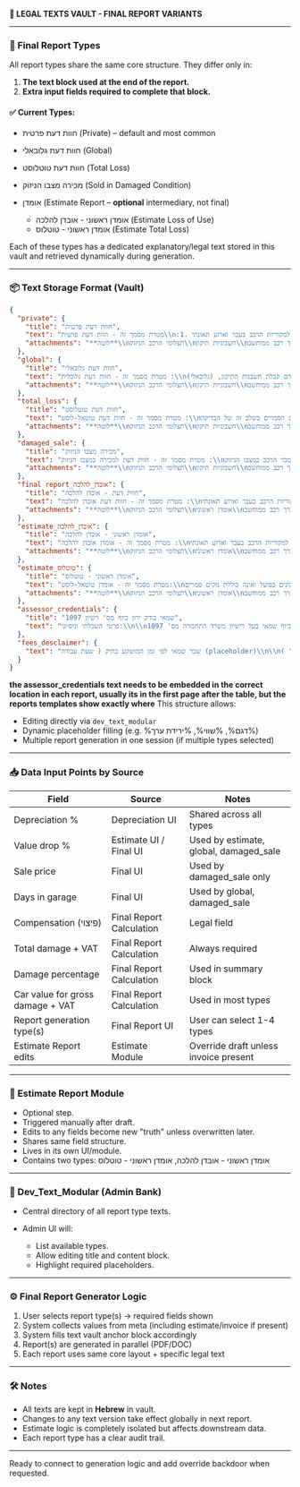 **📁 LEGAL TEXTS VAULT - FINAL REPORT VARIANTS**

---

### 🔰 Final Report Types

All report types share the same core structure. They differ only in:

1. **The text block used at the end of the report.**
2. **Extra input fields required to complete that block.**

#### ✅ Current Types:

* חוות דעת פרטית (Private) – default and most common
* חוות דעת גלובאלי (Global)
* חוות דעת טוטלוסט (Total Loss)
* מכירה מצבו הניזוק (Sold in Damaged Condition)
* אומדן (Estimate Report – **optional** intermediary, not final)

  * אומדן ראשוני - אובדן להלכה (Estimate Loss of Use)
  * אומדן ראשוני - טוטלוס (Estimate Total Loss)

Each of these types has a dedicated explanatory/legal text stored in this vault and retrieved dynamically during generation.

---

### 📦 Text Storage Format (Vault)

```json
{
  "private": {
    "title": "חוות דעת פרטית",
    "text": "מטרת מסמך זה - חוות דעת פרטית\\n:1. ערך הרכב המצויין לעיל בהתאם למחירון ואינו מתייחס למקוריות הרכב בעבר וארוע תאונתי.\\n2. מחירי החלפים נבדקו על ידינו בתוכנת מולטיקט חלפים.\\n3. חוות דעתינו כוללת סעיף י\\\"ע בשיעור %ירידת_ערך% מערך הרכב המצויין לעיל בגין הבדלי גוון צבע באירוע הנדון.\\n4. הערכתנו מתייחסת לנזקים כפי שהוצגו בפנינו , ולנסיבות המקרה כפי שתוארו לנו ע\\\"י בעל הרכב אשר לדבריו, לא ידוע לנו נסיבות המקרה.\\n5. להערכתינו זמן השהייה במוסך לצורך תיקון %ימי_מוסך% ימי עבודה.\\n\\n---\\n\\nהצהרת שמאי:\\n\\nאני החת\\\"מ : ירון כיוף תעודת שמאי מס' 1097.\\nנותן על פי בקשתך / כם חוות דעתי במקום עדות בשבועה בבית משפט. הנני מצהיר כי ידוע לי היטב על פי הוראות החוק הפלילי בדבר מתן עדות שקר בבית משפט. דין חוות דעת זו כשהיא חתומה על ידי, כדין עדות בשבועה בבית משפט.\\n\\n       בכבוד רב,",
    "attachments": "**לוטה**\\nתצלומי הרכב הניזוק\\nחשבוניות תיקון\\nערך רכב ממוחשב\\nצילום רישיון הרכב\\nחשכ\\\"ט"
  },
  "global": {
    "title": "חוות דעת גלובאלי",
    "text": "מטרת מסמך זה - חוות דעת גלובלית :\\nבהתאם לבקשה סיכמנו את חוות דעתנו בטרם קבלת חשבנות התיקון, (גלובאלי).\\n\\nהערכת הנזקים אינה כוללת נזקים בלתי נראים מראש העלולים להתגלות במהלך פירוק.\\n\\nמחירי החלפים נבדקו על ידינו בתוכנת מולטיקט חלפים.\\n\\nערך הרכב המצויין לעיל בהתאם למחירון ואינו מתייחס למקוריות הרכב בעבר וארוע תאונתי.\\n\\nמאחר ובעלי הרכב מעוניין בתיקון רכבו בכוחות עצמו, ובתאום עם בעלי הרכב. התביעה הנ\\\"ל נסגירה על בסיס גלובאלי בסך %שווי_פיצוי% ש\\\"ח כולל מע\\\"מ. את הרכב יתקנו הבעלים בכוחות עצמם.\\n\\nחוות דעתינו כוללת סעיף י\\\"ע בשיעור %ירידת_ערך%% מערך הרכב המצויין לעיל בגין הפגיעה באירוע הנדון.\\n\\nאושר מע\\\"מ בהתאם לפסקי דין רלוונטיים.\\n\\nהערכתנו מתייחסת לנזקים כפי שהוצגו בפנינו, ולנסיבות המקרה כפי שתוארו לנו ע\\\"י בעל הרכב אשר לדבריו.\\n\\nלטענת בעל הרכב %מספר_מוקדים% מוקדי הנזק מאירוع הנדון.\\n\\nאנו מערכים שהיית הרכב במוסך לצורך תיקונים בכ %ימי_מוסך% ימים.\\n\\n---\\n\\nהצהרת שמאי:\\n\\nאני החת\\\"מ : ירון כיוף תעודת שמאי מס' 1097.\\nנותן על פי בקשתך / כם חוות דעתי במקום עדות בשבועה בבית משפט. הנני מצהיר כי ידוע לי היטב על פי הוראות החוק הפלילי בדבר מתן עדות שקר בבית משפט. דין חוות דעת זו כשהיא חתומה על ידי, כדין עדות בשבועה בבית משפט.\\n\\n       בכבוד רב,",
    "attachments": "**לוטה**\\nתצלומי הרכב הניזוק\\nחשבוניות תיקון\\nערך רכב ממוחשב\\nצילום רישיון הרכב\\nחשכ\\\"ט"
  },
  "total_loss": {
    "title": "חוות דעת טוטלוסט",
    "text": "מטרת מסמך זה - חוות דעת טוטאל-לוסט :\\nחוות דעתינו בוצעה בטרם בוצעו התיקונים בפועל ואינה כוללת את הנזקים הסמויים בשלב זה של הבדיקה.\\n\\nבהתאם לבדיקתנו הנזק ברכב הדון הינו מעל 60% מערך הרכב, ובהתאם לתקנות התעבורה סעיף 9 לצו הפיקוח על המצרכים והשירותים סעיף ב, הוכרז הרכב הנ\\\"ל כניזוק ב \\\"אובדן גמור (טוטאלוס)\\\".\\n\\nמאחר וערך הנזק הראשוני הינו מעל 60% מערך הרכב הנ\\\"ל, ואין כל כדאיות כלכלית ו/או בטיחותית בתיקון הרכב, לכן הרכב הוכרז כניזוק ב \\\"אובדן גמור (טוטאלוס)\\\" ויועד לפירוק בלבד.\\n\\nרשיון הרכב בוטל על ידי משרדינו בהתאם להנחיית משרד התחבורה.\\n\\nשרידי הרכב לפירוק הוערכו על ידינו בסך %שווי_שרידים% ש\\\"ח.\\n\\nמחירי החלפים נבדקו על ידינו בתוכנת מולטיקט חלפים.\\n\\nאנו ממלצים לפצות את המבוטח על בסיס אובדן גמור (טוטאלוס).\\n\\nרשיון הרכב בצירוף טופס 587 נשלח למשרד הרישוי. שרדי הרכב נשארו בידי המבוטח לפירוק בלבד.\\n\\nבדיקותינו העלו כי מספר השלדה אשר נבדק על ידנו ברכב תואם רישיון הרכב.\\n\\n---\\n\\nהצהרת שמאי:\\n\\nאני החת\\\"מ : ירון כיוף תעודת שמאי מס' 1097.\\nנותן על פי בקשתך / כם חוות דעתי במקום עדות בשבועה בבית משפט. הנני מצהיר כי ידוע לי היטב על פי הוראות החוק הפלילי בדבר מתן עדות שקר בבית משפט. דין חוות דעת זו כשהיא חתומה על ידי, כדין עדות בשבועה בבית משפט.\\n\\n       בכבוד רב,",
    "attachments": "**לוטה**\\nתצלומי הרכב הניזוק\\nחשבוניות תיקון\\nערך רכב ממוחשב\\nצילום רישיון הרכב\\nחשכ\\\"ט"
  },
  "damaged_sale": {
    "title": "מכירה מצבו הניזוק",
    "text": "מטרת מסמך זה - חוות דעת למכירה במצבו הניזוק :\\nבהתאם לבקשה סיכמנו את חוות דעתנו בטרם תיקון הרכב, זאת בהתייחסות לעוצמת הפגיעה נמכר הרכב במצבו הניזוק.\\n\\nהרכב נמכר ע\\\"י בעליו.\\n\\nהרכב במצבו הניזוק נמכר בסך %מחיר_מכירה% ש\\\"ח, %שיטת_תשלום%. מצורף זיכרון דברים בין שני הצדדים, והעברת בעלות.\\n\\nערך הרכב המצוין לעיל בהתאם למחירון ואינו מתייחס למקוריות הרכב בעבר ואירוע תאונתי.\\n\\nמחירי החלפים נבדקו על ידינו בתוכנת מולטיקט חלפים.\\n\\nהערכת הנזקים אינה כוללת נזקים בלתי נראים מראש העלולים להתגלות במהלך הפירוק.\\n\\nמצו\\\"ב צילום זיכרון דברים בגין מכירת הרכב.\\n\\nירידת ערך צפויה לרכב הנ\\\"ל %ירידת_ערך%% מערך הרכב הנ\\\"ל באירוע הנדון.\\n\\nאנו מערכים את משך שהיית הרכב במוסך לצורך תיקונים ב / כ %ימי_מוסך% ימי עבודה.\\n\\n---\\n\\nהצהרת שמאי:\\n\\nאני החת\\\"מ : ירון כיוף תעודת שמאי מס' 1097.\\nנותן על פי בקשתך / כם חוות דעתי במקום עדות בשבועה בבית משפט. הנני מצהיר כי ידוע לי היטב על פי הוראות החוק הפלילי בדבר מתן עדות שקר בבית משפט. דין חוות דעת זו כשהיא חתומה על ידי, כדין עדות בשבועה בבית משפט.\\n\\n       בכבוד רב,",
    "attachments": "**לוטה**\\nתצלומי הרכב הניזוק\\nחשבוניות תיקון\\nערך רכב ממוחשב\\nצילום רישיון הרכב\\nחשכ\\\"ט"
  },
  "final report_אובדן_להלכה": {
    "title": "חוות דעת - אובדן להלכה",
    "text": "מטרת מסמך זה - חוות דעת אובדן להלכה :\\nערך הרכב המצויין לעיל בהתאם למחירון ואינו מתייחס למקוריות הרכב בעבר וארוע תאונתי.\\n\\nהצעה זו אינה סופית ויתכן שינויים במהלך תיקון הרכב.\\n\\nהערכתנו מתייחסת לנזקים כפי שהוצגו בפנינו, ולנסיבות המקרה כפי שתוארו לנו ע\\\"י בעל הרכב אשר לדבריו.\\n\\nקוד דגם רישיון הרכב נבדק בהתאם לטבלת המרה של לוי יצחק ונמצא %קוד_דגם%.\\n\\nאחוז הנזק ברכב הנ\\\"ל הוא %אחוז_נזק% מערך הרכב.\\n\\nהצעה זו אינה כוללת נזקים בלתי נראים מראש העלולים להתגלות במהלך פירוק ו/או תיקון.\\n\\nלהערכתינו ירידת ערך צפויה כ %ירידת_ערך% מערך הרכב הנ\\\"ל מאירוע הנדון.\\n\\nלטענת בעל הרכב %מוקדי_נזק% מוקדי הנזק מאירוע הנדון.\\n\\nלאור היקף הנזקים אנו ממלצים לסלק את התביעה הנ\\\"ל על בסיס \\\"אובדן להלכה\\\" ללא תיקון בפועל.\\n\\nלהערכתינו זמן השהייה במוסך לצורך תיקון %ימי_מוסך% ימי עבודה.\\n\\n---\\n\\nהצהרת שמאי:\\n\\nאני החת\\\"מ : ירון כיוף תעודת שמאי מס' 1097.\\nנותן על פי בקשתך / כם חוות דעתי במקום עדות בשבועה בבית משפט. הנני מצהיר כי ידוע לי היטב על פי הוראות החוק הפלילי בדבר מתן עדות שקר בבית משפט. דין חוות דעת זו כשהיא חתומה על ידי, כדין עדות בשבועה בבית משפט.\\n\\n       בכבוד רב,",
    "attachments": "**לוטה**\\nתצלומי הרכב הניזוק\\nאומדן ראשוני\\nערך רכב ממוחשב\\nצילום רישיון הרכב\\nחשכ\\\"ט"
  },
  "estimate_אובדן_להלכה": {
    "title": "אומדן ראשוני - אובדן להלכה",
    "text": "מטרת מסמך זה - אומדן אובדן להלכה :\\nערך הרכב המצויין לעיל בהתאם למחירון ואינו מתייחס למקוריות הרכב בעבר וארוע תאונתי.\\n\\nהצעה זו אינה סופית ויתכן שינויים במהלך תיקון הרכב.\\n\\nהערכתנו מתייחסת לנזקים כפי שהוצגו בפנינו, ולנסיבות המקרה כפי שתוארו לנו ע\\\"י בעל הרכב אשר לדבריו.\\n\\nקוד דגם רישיון הרכב נבדק בהתאם לטבלת המרה של לוי יצחק ונמצא %קוד_דגם%.\\n\\nאחוז הנזק ברכב הנ\\\"ל הוא %אחוז_נזק% מערך הרכב.\\n\\nהצעה זו אינה כוללת נזקים בלתי נראים מראש העלולים להתגלות במהלך פירוק ו/או תיקון.\\n\\nלהערכתינו ירידת ערך צפויה כ %ירידת_ערך% מערך הרכב הנ\\\"ל מאירוע הנדון.\\n\\nלטענת בעל הרכב %מוקדי_נזק% מוקדי הנזק מאירוע הנדון.\\n\\nלאור היקף הנזקים אנו ממלצים לסלק את התביעה הנ\\\"ל על בסיס \\\"אובדן להלכה\\\" ללא תיקון בפועל.\\n\\nלהערכתינו זמן השהייה במוסך לצורך תיקון %ימי_מוסך% ימי עבודה.\\n\\n---\\n\\nהצהרת שמאי:\\n\\nאני החת\\\"מ : ירון כיוף תעודת שמאי מס' 1097.\\nנותן על פי בקשתך / כם חוות דעתי במקום עדות בשבועה בבית משפט. הנני מצהיר כי ידוע לי היטב על פי הוראות החוק הפלילי בדבר מתן עדות שקר בבית משפט. דין חוות דעת זו כשהיא חתומה על ידי, כדין עדות בשבועה בבית משפט.\\n\\n       בכבוד רב,",
    "attachments": "**לוטה**\\nתצלומי הרכב הניזוק\\nאומדן ראשוני\\nערך רכב ממוחשב\\nצילום רישיון הרכב\\nחשכ\\\"ט"
  },
  "estimate_טוטלוס": {
    "title": "אומדן ראשוני - טוטלוס",
    "text": "מטרת מסמך זה - אומדן טוטאל-לוסט:\\nחוות דעתינו מתבצעת בטרם תיקונים בפועל ואינה כוללת נזקים סמויים.\\n\\nבהתאם לבדיקה הנזק ברכב מוערך ביותר מ-60% מערך הרכב, ומשכך הרכב מסווג כטוטלוס.\\n\\nערך הרכב המחושב לפי מחירון לוי יצחק: %שווי_רכב%.\\n\\nשווי השרידים: %שווי_שרידים%.\\n\\nניכוי ירידת ערך: %ירידת_ערך%\\n\\nהערכת נזקים מבוססת על הנתונים שנמסרו ע\\\"י בעל הרכב, אשר לדבריו.\\n\\n---\\n\\nהצהרת שמאי:\\n\\nאני החת\\\"מ : ירון כיוף תעודת שמאי מס' 1097.\\nנותן על פי בקשתך / כם חוות דעתי במקום עדות בשבועה בבית משפט. הנני מצהיר כי ידוע לי היטב על פי הוראות החוק הפלילי בדבר מתן עדות שקר בבית משפט. דין חוות דעת זו כשהיא חתומה על ידי, כדין עדות בשבועה בבית משפט.\\n\\n       בכבוד רב,",
    "attachments": "**לוטה**\\nתצלומי הרכב הניזוק\\nאומדן ראשוני\\nערך רכב ממוחשב\\nצילום רישיון הרכב\\nחשכ\\\"ט"
  },
  "assessor_credentials": {
    "title": "1097 שמאי בודק ירון כיוף מס' רשיון",
    "text": "פרטי השכלתי וניסיוני:\\n\\nאני החתום מטה ירון כיוף שמאי בעל רישיון משרד התחבורה מס' 1097\\n\\nשמאי רכוש, חקלאות בוגר היחידה ללימודי חוץ.\\n\\nחוקר תאונות דרכים ובטיחות, מכללת משלב.\\n\\nמרצה שמאות רכב מכללת עתיד.\\n\\nבוגר ביה\\\"ס מקצועי למכונאות רכב (בוגר מצטיין).\\n\\nבוגר הקורס לשמאות רכב, מכללת עתיד.\\n\\nעד מומחה לבית המשפט, תחום שמאות רכב ורכוש. מכללת אפיק.\\n\\nמכונאי רכב סוג 3, מכללת עתיד.\\n\\nבוחן רכב בשירות קבע צה\\\"ל.\\n\\nבוגר קורס הסמכה וניהול מוסכים, מכללת עתיד.\\n\\nהשתלמות במערכות בלמים אוויר ו ABS בציוד כבד.\\n\\nהשתלמות מערכות מתקדמות וחידוש טכנולוגיים ברכב, המכללה הטכנולוגית לרכב.\\n\\nהשתלמות ברכב היברידי וחשמלי, המכללה הטכנולוגית לרכב.\\n\\nבוגר השתלמויות שונות במנועי בנזין, דיזל, רכב חשמלי / היברידי ותורת החומרים."
  },
  "fees_desclaimer": {
    "text": "שכר שמאי לפי זמן המושקע בתיק ( שעת עבודה (placeholder)\\n\\nהוצאות משרד על פי תחשיב יועץ מס ( נסיעות לפי \\\" חשב\\\" )\\n\\nחשבון זה אינו מהווה חשבונית מס.\\n\\nחשבונית מס תומצא לאחר קבלת התשלום.\\n\\nפטור מלא מניכוי מס במקור\\n========================================================================\\nחוות דעת זו הינה רכושה הבלעדי של \\\"ירון כיוף שמאות\\\", חל איסור מוחלט לבצע בו כל שימוש, באים לא שולם מלוא התמורה וזו נפרעה בפועל בגינו.\\n\\nחל איסור מוחלט להעתיק, לצלם, למסור או לעשות שימוש בדו\\\"ח זה, או בחלק ממנו למי שאינו מוסמך ורשאי לכך, לרבות באים לא שילם את התמורה כאמור.\\n========================================================================"
  }
}
```
**the assessor_credentials text needs to be embedded in the correct location in each report, usually its in the first page after the table, but the reports templates show exactly where**
This structure allows:

* Editing directly via `dev_text_modular`
* Dynamic placeholder filling (e.g. %דגם%, %שווי%, %ירידת ערך%)
* Multiple report generation in one session (if multiple types selected)

---

### 📥 Data Input Points by Source

| Field                            | Source                   | Notes                                   |
| -------------------------------- | ------------------------ | --------------------------------------- |
| Depreciation %                   | Depreciation UI          | Shared across all types                 |
| Value drop %                     | Estimate UI / Final UI   | Used by estimate, global, damaged\_sale |
| Sale price                       | Final UI                 | Used by damaged\_sale only              |
| Days in garage                   | Final UI                 | Used by global, damaged\_sale           |
| Compensation (פיצוי)             | Final Report Calculation | Legal field                             |
| Total damage + VAT               | Final Report Calculation | Always required                         |
| Damage percentage                | Final Report Calculation | Used in summary block                   |
| Car value for gross damage + VAT | Final Report Calculation | Used in most types                      |
| Report generation type(s)        | Final Report UI          | User can select 1-4 types               |
| Estimate Report edits            | Estimate Module          | Override draft unless invoice present   |

---

### 🧠 Estimate Report Module

* Optional step.
* Triggered manually after draft.
* Edits to any fields become new "truth" unless overwritten later.
* Shares same field structure.
* Lives in its own UI/module.
* Contains two types: אומדן ראשוני - אובדן להלכה, אומדן ראשוני - טוטלוס

---

### 📘 Dev\_Text\_Modular (Admin Bank)

* Central directory of all report type texts.
* Admin UI will:

  * List available types.
  * Allow editing title and content block.
  * Highlight required placeholders.

---

### ⚙️ Final Report Generator Logic

1. User selects report type(s) → required fields shown
2. System collects values from meta (including estimate/invoice if present)
3. System fills text vault anchor block accordingly
4. Report(s) are generated in parallel (PDF/DOC)
5. Each report uses same core layout + specific legal text

---

### 🛠️ Notes

* All texts are kept in **Hebrew** in vault.
* Changes to any text version take effect globally in next report.
* Estimate logic is completely isolated but affects downstream data.
* Each report type has a clear audit trail.

---

Ready to connect to generation logic and add override backdoor when requested.